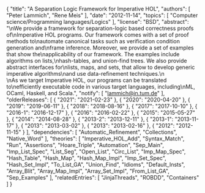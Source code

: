 {
    "title": "A Separation Logic Framework for Imperative HOL",
    "authors": [
        "Peter Lammich",
        "Rene Meis"
    ],
    "date": "2012-11-14",
    "topics": [
        "Computer science/Programming languages/Logics"
    ],
    "license": "BSD",
    "abstract": "\nWe provide a framework for separation-logic based correctness proofs of\nImperative HOL programs. Our framework comes with a set of proof methods to\nautomate canonical tasks such as verification condition generation and\nframe inference. Moreover, we provide a set of examples that show the\napplicability of our framework. The examples include algorithms on lists,\nhash-tables, and union-find trees. We also provide abstract interfaces for\nlists, maps, and sets, that allow to develop generic imperative algorithms\nand use data-refinement techniques.\n<br>\nAs we target Imperative HOL, our programs can be translated to\nefficiently executable code in various target languages, including\nML, OCaml, Haskell, and Scala.",
    "notify": [
        "lammich@in.tum.de"
    ],
    "olderReleases": [
        {
            "2021": "2021-02-23"
        },
        {
            "2020": "2020-04-20"
        },
        {
            "2019": "2019-06-11"
        },
        {
            "2018": "2018-08-16"
        },
        {
            "2017": "2017-10-10"
        },
        {
            "2016-1": "2016-12-17"
        },
        {
            "2016": "2016-02-22"
        },
        {
            "2015": "2015-05-27"
        },
        {
            "2014": "2014-08-28"
        },
        {
            "2013-2": "2013-12-11"
        },
        {
            "2013-1": "2013-11-17"
        },
        {
            "2013": "2013-03-02"
        },
        {
            "2013": "2013-02-16"
        },
        {
            "2012": "2012-11-15"
        }
    ],
    "dependencies": [
        "Automatic_Refinement",
        "Collections",
        "Native_Word"
    ],
    "theories": [
        "Imperative_HOL_Add",
        "Syntax_Match",
        "Run",
        "Assertions",
        "Hoare_Triple",
        "Automation",
        "Sep_Main",
        "Imp_List_Spec",
        "List_Seg",
        "Open_List",
        "Circ_List",
        "Imp_Map_Spec",
        "Hash_Table",
        "Hash_Map",
        "Hash_Map_Impl",
        "Imp_Set_Spec",
        "Hash_Set_Impl",
        "To_List_GA",
        "Union_Find",
        "Idioms",
        "Default_Insts",
        "Array_Blit",
        "Array_Map_Impl",
        "Array_Set_Impl",
        "From_List_GA",
        "Sep_Examples"
    ],
    "relatedEntries": [
        "JinjaThreads",
        "ROBDD",
        "Containers"
    ]
}